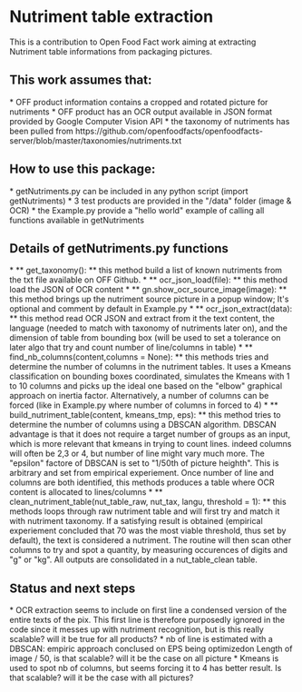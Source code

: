 <h1> Nutriment table extraction </h1>

This is a contribution to Open Food Fact work aiming at extracting Nutriment table informations from packaging pictures.

<h2>This work assumes that:</h2>
* OFF product information contains a cropped and rotated picture for nutriments
* OFF product has an OCR output available in JSON format provided by Google Computer Vision API
* the taxonomy of nutriments has been pulled from https://github.com/openfoodfacts/openfoodfacts-server/blob/master/taxonomies/nutriments.txt

<h2>How to use this package:</h2>
* getNutriments.py can be included in any python script (import getNutriments)
* 3 test products are provided in the "/data" folder (image & OCR)
* the Example.py provide a "hello world" example of calling all functions available in getNutriments

<h2>Details of getNutriments.py functions</h2>
* ** get_taxonomy(): ** this method build a list of known nutriments from the txt file available on OFF Github.
* ** ocr_json_load(file): ** this method load the JSON of OCR content
* ** gn.show_ocr_source_image(image): ** this method brings up the nutriment source picture in a popup window; It's optional and comment by default in Example.py
* ** ocr_json_extract(data): ** this method read OCR JSON and extract from it the text content, the language (needed to match with taxonomy of nutriments later on), and the dimension of table from bounding box (will be used to set a tolerance on later algo that try and count number of line/columns in table)
* ** find_nb_columns(content,columns = None): ** this methods tries and determine the number of columns in the nutriment tables. It uses a Kmeans classification on bounding boxes coordinated, simulates the Kmeans with 1 to 10 columns and picks up the ideal one based on the "elbow" graphical approach on inertia factor. Alternatively, a number of columns can be forced (like in Example.py where number of columns in forced to 4)
* ** build_nutriment_table(content, kmeans_tmp, eps): ** this method tries to determine the number of columns using a DBSCAN algorithm. DBSCAN advantage is that it does not require a target number of groups as an input, which is more relevant that kmeans in trying to count lines. indeed columns will often be 2,3 or 4, but number of line might vary much more. The "epsilon" factore of DBSCAN is set to "1/50th of picture heighth". This is arbitrary and set from empirical experiement. Once number of line and columns are both identified, this methods produces a table where OCR content is allocated to lines/columns
* ** clean_nutriment_table(nut_table_raw, nut_tax, langu, threshold = 1): ** this methods loops through raw nutriment table and will first try and match it with nutriment taxonomy. If a satisfying result is obtained (empirical experiement concluded that 70 was the most viable threshold, thus set by default), the text is considered a nutriment. The routine will then scan other columns to try and spot a quantity, by measuring occurences of digits and "g" or "kg". All outputs are consolidated in a nut_table_clean table.

<h2>Status and next steps</h2>
* OCR extraction seems to include on first line  a condensed version of the entire texts of the pix. This first line is therefore purposedly ignored in the code since it messes up with nutriment recognition, but is this really scalable? will it be true for all products?
* nb of line is estimated with a DBSCAN: empiric approach conclused on EPS being optimizedon Length of image / 50, is that scalable? will it be the case on all picture
* Kmeans is used to spot nb of columns, but seems forcing it to 4 has better result. Is that scalable? will it be the case with all pictures?
